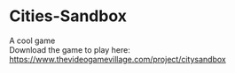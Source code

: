 # Cities-Sandbox
A cool game  
Download the game to play here: https://www.thevideogamevillage.com/project/citysandbox
